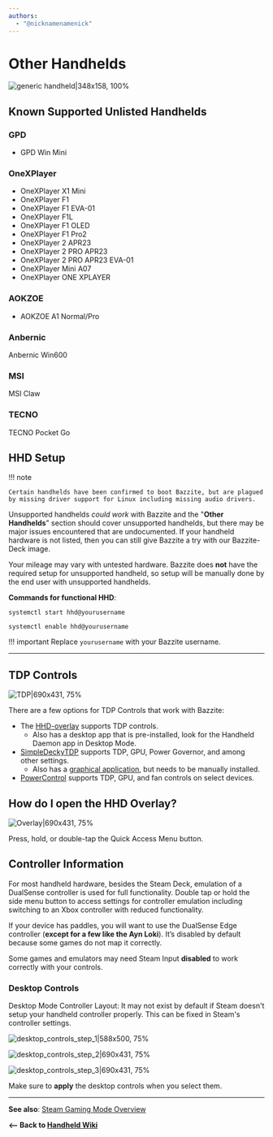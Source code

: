 ```yaml
---
authors:
  - "@nicknamenamenick"
---
```


<!-- ANCHOR: METADATA -->
<!--{"url_discourse": "https://universal-blue.discourse.group/docs?topic=2415", "fetched_at": "2024-09-03 16:43:17.984951+00:00"}-->
<!-- ANCHOR_END: METADATA -->

# Other Handhelds

![generic handheld|348x158, 100%](../../img/generic_handheld.jpeg)

## Known Supported Unlisted Handhelds

### GPD
- GPD Win Mini

### OneXPlayer
- OneXPlayer X1 Mini
- OneXPlayer F1 
- OneXPlayer F1 EVA-01 
- OneXPlayer F1L 
- OneXPlayer F1 OLED
- OneXPlayer F1 Pro2 
- OneXPlayer 2 APR23 
- OneXPlayer 2 PRO APR23 
- OneXPlayer 2 PRO APR23 EVA-01
- OneXPlayer Mini A07
- OneXPlayer ONE XPLAYER

### AOKZOE
- AOKZOE A1 Normal/Pro

### Anbernic
Anbernic Win600

### MSI
MSI Claw

### TECNO
TECNO Pocket Go

## HHD Setup

!!! note
    
    Certain handhelds have been confirmed to boot Bazzite, but are plagued by missing driver support for Linux including missing audio drivers.

Unsupported handhelds _could work_ with Bazzite and the "**Other Handhelds**" section should cover unsupported handhelds, but there may be major issues encountered that are undocumented. If your handheld hardware is not listed, then you can still give Bazzite a try with our Bazzite-Deck image.

Your mileage may vary with untested hardware. Bazzite does **not** have the required setup for unsupported handheld, so setup will be manually done by the end user with unsupported handhelds.

**Commands for functional HHD**:

```command
systemctl start hhd@yourusername
```

```command
systemctl enable hhd@yourusername
```

!!! important
    Replace `yourusername` with your Bazzite username.

<hr>

## TDP Controls

![TDP|690x431, 75%](../../img/TDP.jpeg)

There are a few options for TDP Controls that work with Bazzite:

- The [HHD-overlay](https://github.com/hhd-dev/hhd/blob/master/readme.md) supports TDP controls.
  - Also has a desktop app that is pre-installed, look for the Handheld Daemon app in Desktop Mode.
- [SimpleDeckyTDP](https://github.com/aarron-lee/SimpleDeckyTDP) supports TDP, GPU, Power Governor, and among other settings.
  - Also has a [graphical application](https://github.com/aarron-lee/SimpleDeckyTDP-Desktop), but needs to be manually installed.
- [PowerControl](https://github.com/mengmeet/PowerControl) supports TDP, GPU, and fan controls on select devices.

## How do I open the HHD Overlay?

![Overlay|690x431, 75%](../../img/HHD_Overlay.jpeg)

Press, hold, or double-tap the Quick Access Menu button.

## Controller Information

For most handheld hardware, besides the Steam Deck, emulation of a DualSense controller is used for full functionality. Double tap or hold the side menu button to access settings for controller emulation including switching to an Xbox controller with reduced functionality.

If your device has paddles, you will want to use the DualSense Edge controller (**except for a few like the Ayn Loki**). It’s disabled by default because some games do not map it correctly.

Some games and emulators may need Steam Input **disabled** to work correctly with your controls.

### Desktop Controls

Desktop Mode Controller Layout: It may not exist by default if Steam doesn't setup your handheld controller properly. This can be fixed in Steam's controller settings.

![desktop_controls_step_1|588x500, 75%](../../img/handheld_desktop_controls_1.png)

![desktop_controls_step_2|690x431, 75%](../../img/handheld_desktop_controls_2.png)

![desktop_controls_step_3|690x431, 75%](../../img/handheld_desktop_controls_3.jpeg)

Make sure to **apply** the desktop controls when you select them.

<hr>

**See also**: [Steam Gaming Mode Overview](../Steam_Gaming_Mode.md)

**<-- Back to [Handheld Wiki](./index.md)**
